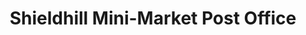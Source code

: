 ---
title: "Shieldhill Mini-Market Post Office"
url: /falkirk/shieldhill-mini-market-post-office/
shop: convenience
---